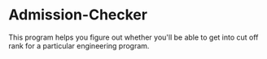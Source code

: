 # Admission-Checker
This program helps you figure out whether you'll be able to get into cut off rank for a particular engineering program.
